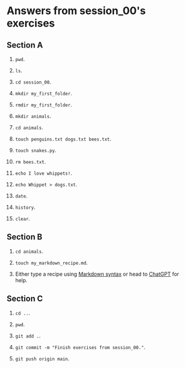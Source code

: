 # Answers from session_00's exercises

## Section A

1. `pwd`.

2. `ls`.

3. `cd session_00`.

4. `mkdir my_first_folder`.

5. `rmdir my_first_folder`.

6. `mkdir animals`.

7. `cd animals`.

8. `touch penguins.txt dogs.txt bees.txt`.

9. `touch snakes.py`.

10. `rm bees.txt`.

11. `echo I love whippets!`.

12. `echo Whippet > dogs.txt`.

13. `date`.

14. `history`.

15. `clear`.


## Section B
1. `cd animals`.

2. `touch my_markdown_recipe.md`.

3. Either type a recipe using [Markdown syntax](https://github.com/adam-p/markdown-here/wiki/Markdown-Cheatsheet) or head to [ChatGPT](https://chat.openai.com/) for help.


## Section C

1. `cd ..`.

2. `pwd`.

3. `git add .`.

4. `git commit -m "Finish exercises from session_00."`.

5. `git push origin main`.